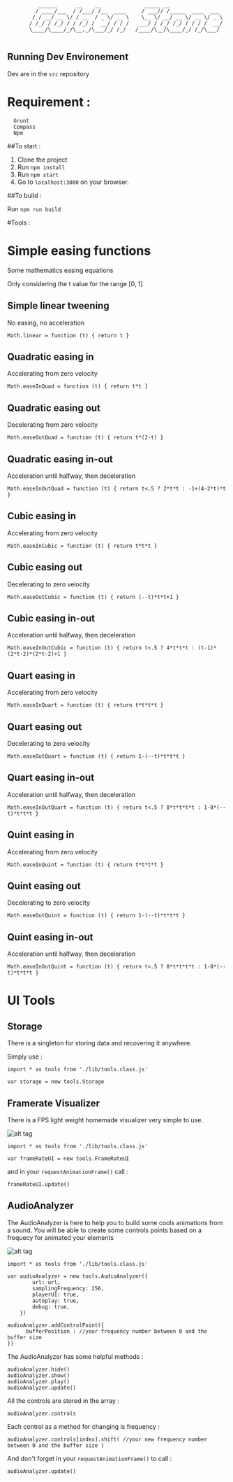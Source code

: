 ```

          ______      __    __              _____ __
         / ____/___  / /___/ /__  ____     / ___// /_____  ____  ___
        / / __/ __ \/ / __  / _ \/ __ \    \__ \/ __/ __ \/ __ \/ _ \
       / /_/ / /_/ / / /_/ /  __/ / / /   ___/ / /_/ /_/ / / / /  __/
       \____/\____/_/\__,_/\___/_/ /_/   /____/\__/\____/_/ /_/\___/


```

## Running Dev Environement

Dev are in the ```src``` repository

# Requirement :

```
  Grunt
  Compass
  Npm
```

##To start :

1. Clone the project
2. Run ```npm install```
3. Run ```npm start```
4. Go to ```localhost:3000``` on your browser.

##To build :

Run ```npm run build```

#Tools :

# Simple easing functions

Some mathematics easing equations

Only considering the t value for the range [0, 1]

## Simple linear tweening

No easing, no acceleration

```
Math.linear = function (t) { return t }
```

## Quadratic easing in

Accelerating from zero velocity

```
Math.easeInQuad = function (t) { return t*t }
```

## Quadratic easing out

Decelerating from zero velocity

```
Math.easeOutQuad = function (t) { return t*(2-t) }
```

## Quadratic easing in-out

Acceleration until halfway, then deceleration

```
Math.easeInOutQuad = function (t) { return t<.5 ? 2*t*t : -1+(4-2*t)*t }
```

## Cubic easing in

Accelerating from zero velocity

```
Math.easeInCubic = function (t) { return t*t*t }
```

## Cubic easing out

Decelerating to zero velocity

```
Math.easeOutCubic = function (t) { return (--t)*t*t+1 }
```

## Cubic easing in-out

Acceleration until halfway, then deceleration

```
Math.easeInOutCubic = function (t) { return t<.5 ? 4*t*t*t : (t-1)*(2*t-2)*(2*t-2)+1 }
```

## Quart easing in

Accelerating from zero velocity

```
Math.easeInQuart = function (t) { return t*t*t*t }
```

## Quart easing out

Decelerating to zero velocity

```
Math.easeOutQuart = function (t) { return 1-(--t)*t*t*t }
```

## Quart easing in-out

Acceleration until halfway, then deceleration

```
Math.easeInOutQuart = function (t) { return t<.5 ? 8*t*t*t*t : 1-8*(--t)*t*t*t }
```

## Quint easing in

Accelerating from zero velocity

```
Math.easeInQuint = function (t) { return t*t*t*t }
```

## Quint easing out

Decelerating to zero velocity

```
Math.easeOutQuint = function (t) { return 1-(--t)*t*t*t }
```

## Quint easing in-out

Acceleration until halfway, then deceleration

```
Math.easeInOutQuint = function (t) { return t<.5 ? 8*t*t*t*t : 1-8*(--t)*t*t*t }
```

# UI Tools

## Storage

There is a singleton for storing data and recovering it anywhere.

Simply use :

```
import * as tools from './lib/tools.class.js'

var storage = new tools.Storage
```

## Framerate Visualizer

There is a FPS light weight homemade visualizer very simple to use.


![alt tag](http://www.zupimages.net/up/16/43/w3co.png)


```
import * as tools from './lib/tools.class.js'

var frameRateUI = new tools.FrameRateUI
```

and in your ```requestAnimationFrame()``` call :

```
frameRateUI.update()
```

## AudioAnalyzer

The AudioAnalyzer is here to help you to build some cools animations from a sound. You will be able to create some controls points based on a frequecy for animated your elements


![alt tag](http://zupimages.net/up/16/43/0zoj.png)


```
import * as tools from './lib/tools.class.js'

var audioAnalyzer = new tools.AudioAnalyzer({
        url: url,
        samplingFrequency: 256,
        playerUI: true,
        autoplay: true,
        debug: true,
    })

audioAnalyzer.addControlPoint({
      bufferPosition : //your frequency number between 0 and the buffer size
})

```


The AudioAnalyzer has some helpful methods :

```
audioAnalyzer.hide()
audioAnalyzer.show()
audioAnalyzer.play()
audioAnalyzer.update()
```

All the controls are stored in the array :

```
audioAnalyzer.controls
```

Each control as a method for changing is frequency :

```
audioAnalyzer.controls[index].shift( //your new frequency number between 0 and the buffer size )
```


And don't forget in your ```requestAnimationFrame()``` to call :

```
audioAnalyzer.update()
```
